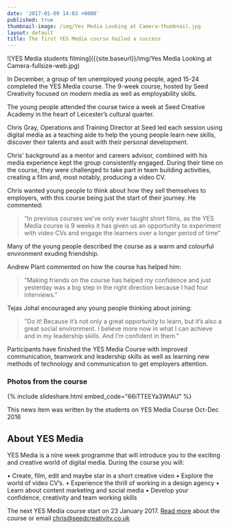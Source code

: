 ```yaml
---
date: '2017-01-09 14:03 +0000'
published: true
thumbnail-image: /img/Yes Media Looking at Camera-thumbnail.jpg
layout: default
title: The first YES Media course hailed a success
---
```

![YES Media students filming]({{site.baseurl}}/img/Yes Media Looking at Camera-fullsize-web.jpg)

In December, a group of ten unemployed young people, aged 15-24 completed the YES Media course.  The 9-week course, hosted by Seed Creativity focused on modern media as well as employability skills. 

The young people attended the course twice a week at Seed Creative Academy in the heart of Leicester’s cultural quarter. 

Chris Gray, Operations and Training Director at Seed led each session using digital media as a teaching aide to help the young people learn new skills, discover their talents and assit with their personal development. 

Chris' background as a mentor and careers advisor, combined with his media experience kept the group consistently engaged. During their time on the course, they were challenged to take part in team building activities, creating a film and, most notably, producing a video CV. 

Chris wanted young people to think about how they sell themselves to employers, with this course being just the start of their journey. He commented:

> “In previous courses we’ve only ever taught short films, as the YES Media course is 9 weeks it has given us an opportunity to experiment with video CVs and engage the learners over a longer period of time”

Many of the young people described the course as a warm and colourful environment exuding friendship. 

Andrew Plant commented on how the course has helped him:

> “Making friends on the course has helped my confidence and just yesterday was a big step in the right direction because I had four interviews.”

Tejas Johal encouraged any young people thinking about joining: 

> "Do it! Because it’s not only a great opportunity to learn, but it’s also a great social environment. I believe more now in what I can achieve and in my leadership skills. And I’m confident in them."

Participants have finished the YES Media Course with improved communication, teamwork and leadership skills as well as learning new methods of technology and communication to get employers attention.

### Photos from the course

{% include slideshare.html embed_code="66iTTEEYa3WtAU" %}


This news item was written by the students on YES Media Course Oct-Dec 2016


## About YES Media

YES Media is a nine week programme that will introduce you to the exciting and creative world of digital media. During the course you will:

• Create, film, edit and maybe star in a short creative video
• Explore the world of video CV’s.
• Experience the thrill of working in a design agency
• Learn about content marketing and social media
• Develop your confidence, creativity and team working skills

The next YES Media course start on 23 January 2017.  [Read more](https://www.yesproject.org/what-you-can-do/experience-the-world-of-digital-media/) about the course or email [chris@seedcreativity.co.uk](mailto:chris@seedcreativity.co.uk)

